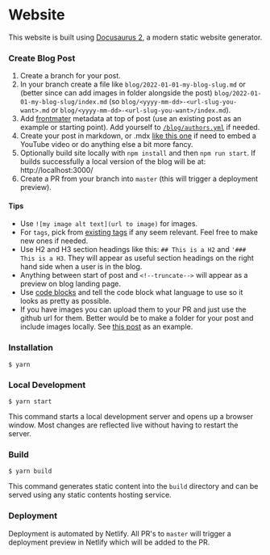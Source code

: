 # Website

This website is built using [Docusaurus 2](https://docusaurus.io/), a modern static website generator.

### Create Blog Post

1. Create a branch for your post.
2. In your branch create a file like `blog/2022-01-01-my-blog-slug.md` or (better since can add images in folder alongside the post) `blog/2022-01-01-my-blog-slug/index.md` (so `blog/<yyyy-mm-dd>-<url-slug-you-want>.md` or `blog/<yyyy-mm-dd>-<url-slug-you-want>/index.md`).
3. Add [frontmater](https://docusaurus.io/docs/create-doc#doc-front-matter) metadata at top of post (use an existing post as an example or starting point). Add yourself to [`/blog/authors.yml`](/blog/authors.yml) if needed.
4. Create your post in markdown, or .mdx [like this one](https://raw.githubusercontent.com/netdata/blog/improve-readme/blog/2022-09-01-how-netdatas-machine-learning-works.mdx) if need to embed a YouTube video or do anything else a bit more fancy.
5. Optionally build site locally with `npm install` and then `npm run start`. If builds successfully a local version of the blog will be at: http://localhost:3000/
6. Create a PR from your branch into `master` (this will trigger a deployment preview). 

#### Tips

- Use `![my image alt text](url to image)` for images.
- For `tags`, pick from [existing tags](https://blog.netdata.cloud/tags/) if any seem relevant. Feel free to make new ones if needed.
- Use H2 and H3 section headings like this: `## This is a H2` and `'### This is a H3`. They will appear as useful section headings on the right hand side when a user is in the blog.
- Anything between start of post and `<!--truncate-->` will appear as a preview on blog landing page.
- Use [code blocks](https://docusaurus.io/docs/markdown-features/code-blocks) and tell the code block what language to use so it looks as pretty as possible.
- If you have images you can upload them to your PR and just use the github url for them. Better would be to make a folder for your post and include images locally. See [this post](https://github.com/netdata/blog/tree/master/blog/2022-10-19-pandas-python) as an example.

### Installation

```
$ yarn
```

### Local Development

```
$ yarn start
```

This command starts a local development server and opens up a browser window. Most changes are reflected live without having to restart the server.

### Build

```
$ yarn build
```

This command generates static content into the `build` directory and can be served using any static contents hosting service.

### Deployment

Deployment is automated by Netlify. All PR's to `master` will trigger a deployment preview in Netlify which will be added to the PR.
